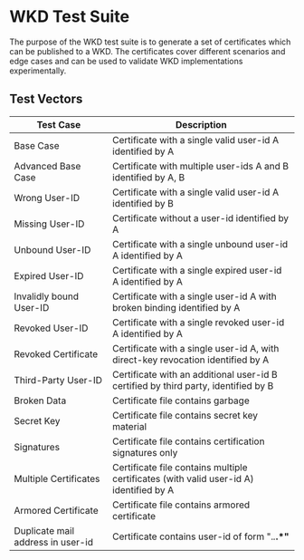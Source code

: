 <!--
SPDX-FileCopyrightText: 2022 Paul Schaub <vanitasvitae@fsfe.org>

SPDX-License-Identifier: Apache-2.0
-->

# WKD Test Suite

The purpose of the WKD test suite is to generate a set of certificates which can be published to a WKD.
The certificates cover different scenarios and edge cases and can be used to validate WKD implementations experimentally.

## Test Vectors

| Test Case                         | Description                                                                            |
|-----------------------------------|----------------------------------------------------------------------------------------|
| Base Case                         | Certificate with a single valid user-id A identified by A                              |
| Advanced Base Case                | Certificate with multiple user-ids A and B identified by A, B                          |
| Wrong User-ID                     | Certificate with a single valid user-id A identified by B                              |
| Missing User-ID                   | Certificate without a user-id identified by A                                          |
| Unbound User-ID                   | Certificate with a single unbound user-id A identified by A                            |
| Expired User-ID                   | Certificate with a single expired user-id A identified by A                            |
| Invalidly bound User-ID           | Certificate with a single user-id A with broken binding identified by A                |
| Revoked User-ID                   | Certificate with a single revoked user-id A identified by A                            |
| Revoked Certificate               | Certificate with a single user-id A, with direct-key revocation identified by A        |
| Third-Party User-ID               | Certificate with an additional user-id B certified by third party, identified by B     |
| Broken Data                       | Certificate file contains garbage                                                      |
| Secret Key                        | Certificate file contains secret key material                                          |
| Signatures                        | Certificate file contains certification signatures only                                |
| Multiple Certificates             | Certificate file contains multiple certificates (with valid user-id A) identified by A |
| Armored Certificate               | Certificate file contains armored certificate                                          |
| Duplicate mail address in user-id | Certificate contains user-id of form ".*<A>.*<B>.*"                                    |
